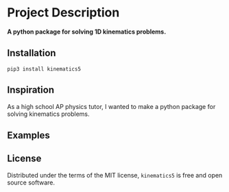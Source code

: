 # Project Description

**A python package for solving 1D kinematics problems.**

## Installation

```
pip3 install kinematics5
```

## Inspiration

As a high school AP physics tutor, I wanted to make a python package for solving kinematics problems.

## Examples

## License

Distributed under the terms of the MIT license, ```kinematics5``` is free and open source software.